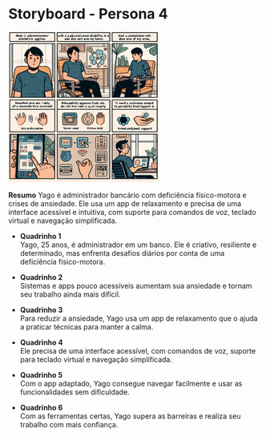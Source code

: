 # Storyboard - Persona 4
<img src="https://github.com/Ghostdoce/IHC2/blob/8df2895b8776b287b959784bd22092b9284d3633/docs/2.%20Design_Thinking/2.3%20Storyboard/images/storyb%204.jpeg" width="300">

**Resumo**
Yago é administrador bancário com deficiência físico-motora e crises de ansiedade. Ele usa um app de relaxamento e precisa de uma interface acessível e intuitiva, com suporte para comandos de voz, teclado virtual e navegação simplificada.

* **Quadrinho 1**    
Yago, 25 anos, é administrador em um banco. Ele é criativo, resiliente e determinado, mas enfrenta desafios diários por conta de uma deficiência físico-motora.

* **Quadrinho 2**  
Sistemas e apps pouco acessíveis aumentam sua ansiedade e tornam seu trabalho ainda mais difícil.

* **Quadrinho 3**   
Para reduzir a ansiedade, Yago usa um app de relaxamento que o ajuda a praticar técnicas para manter a calma.

* **Quadrinho 4**  
Ele precisa de uma interface acessível, com comandos de voz, suporte para teclado virtual e navegação simplificada.

* **Quadrinho 5**  
Com o app adaptado, Yago consegue navegar facilmente e usar as funcionalidades sem dificuldade.

* **Quadrinho 6**  
Com as ferramentas certas, Yago supera as barreiras e realiza seu trabalho com mais confiança.
